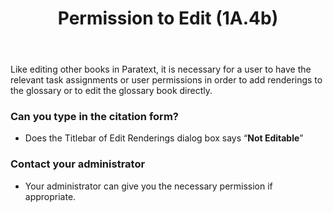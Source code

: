 ﻿---
title:  Permission to Edit (1A.4b)
---
Like editing other books in Paratext, it is necessary for a user to have the relevant task assignments or user permissions in order to add renderings to the glossary or to edit the glossary book directly.

### Can you type in the citation form?

- Does the Titlebar of Edit Renderings dialog box says “**Not Editable**”

### Contact your administrator

- Your administrator can give you the necessary permission if appropriate.

